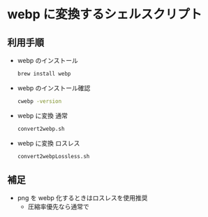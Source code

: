 # webp に変換するシェルスクリプト

## 利用手順

- webp のインストール

  ```zsh
  brew install webp
  ```

- webp のインストール確認

  ```zsh
  cwebp -version
  ```

- webp に変換 通常

  ```zsh
  convert2webp.sh
  ```

- webp に変換 ロスレス
  ```zsh
  convert2webpLossless.sh
  ```

## 補足

- png を webp 化するときはロスレスを使用推奨
  - 圧縮率優先なら通常で

